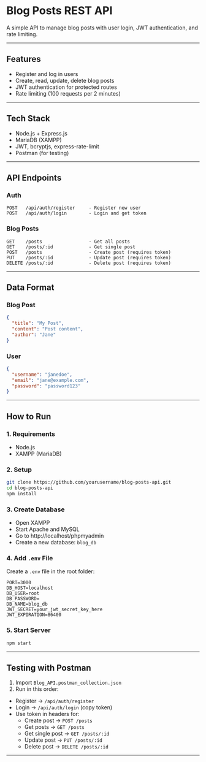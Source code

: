 # Blog Posts REST API

A simple API to manage blog posts with user login, JWT authentication, and rate limiting.

---

## Features

- Register and log in users  
- Create, read, update, delete blog posts  
- JWT authentication for protected routes  
- Rate limiting (100 requests per 2 minutes)  

---

## Tech Stack

- Node.js + Express.js  
- MariaDB (XAMPP)  
- JWT, bcryptjs, express-rate-limit  
- Postman (for testing)  

---

## API Endpoints

### Auth

```
POST   /api/auth/register     - Register new user
POST   /api/auth/login        - Login and get token
```

### Blog Posts

```
GET    /posts                 - Get all posts
GET    /posts/:id             - Get single post
POST   /posts                 - Create post (requires token)
PUT    /posts/:id             - Update post (requires token)
DELETE /posts/:id             - Delete post (requires token)
```

---

## Data Format

### Blog Post

```json
{
  "title": "My Post",
  "content": "Post content",
  "author": "Jane"
}
```

### User

```json
{
  "username": "janedoe",
  "email": "jane@example.com",
  "password": "password123"
}
```

---

## How to Run

### 1. Requirements

- Node.js  
- XAMPP (MariaDB)

### 2. Setup

```bash
git clone https://github.com/yourusername/blog-posts-api.git
cd blog-posts-api
npm install
```

### 3. Create Database

- Open XAMPP  
- Start Apache and MySQL  
- Go to http://localhost/phpmyadmin  
- Create a new database: `blog_db`

### 4. Add `.env` File

Create a `.env` file in the root folder:

```
PORT=3000
DB_HOST=localhost
DB_USER=root
DB_PASSWORD=
DB_NAME=blog_db
JWT_SECRET=your_jwt_secret_key_here
JWT_EXPIRATION=86400
```

### 5. Start Server

```bash
npm start
```

---

## Testing with Postman

1. Import `Blog_API.postman_collection.json`  
2. Run in this order:

- Register → `/api/auth/register`  
- Login → `/api/auth/login` (copy token)  
- Use token in headers for:
  - Create post → `POST /posts`  
  - Get posts → `GET /posts`  
  - Get single post → `GET /posts/:id`  
  - Update post → `PUT /posts/:id`  
  - Delete post → `DELETE /posts/:id`  

---
